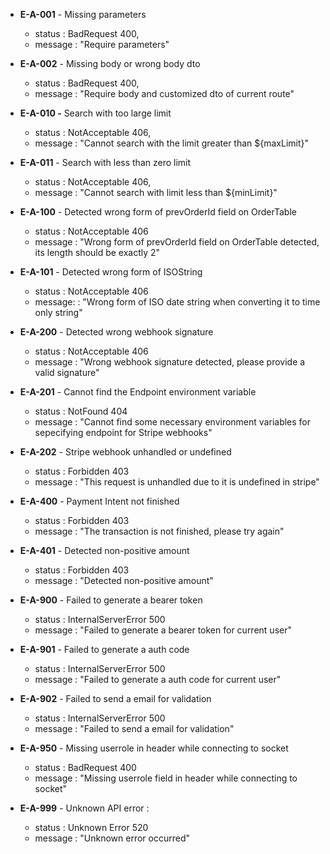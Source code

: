 * **E-A-001** - Missing parameters
	* status : BadRequest 400, 
	* message : "Require parameters"
* **E-A-002** - Missing body or wrong body dto
	* status : BadRequest 400, 
	* message : "Require body and customized dto of current route"

* **E-A-010 -** Search with too large limit
	* status : NotAcceptable 406,
	* message : "Cannot search with the limit greater than ${maxLimit}"

* **E-A-011** - Search with less than zero limit
	* status : NotAcceptable 406,
	* message : "Cannot search with limit less than ${minLimit}"

* **E-A-100** - Detected wrong form of prevOrderId field on OrderTable
	* status : NotAcceptable 406
	* message : "Wrong form of prevOrderId field on OrderTable detected, its length should be exactly 2"

* **E-A-101** - Detected wrong form of ISOString
	* status : NotAcceptable 406
	* message: : "Wrong form of ISO date string when converting it to time only string"

* **E-A-200** - Detected wrong webhook signature
	* status : NotAcceptable 406
	* message : "Wrong webhook signature detected, please provide a valid signature"

* **E-A-201** - Cannot find the Endpoint environment variable
	* status : NotFound 404
	* message : "Cannot find some necessary environment variables for sepecifying endpoint for Stripe webhooks"

* **E-A-202** - Stripe webhook unhandled or undefined
	* status : Forbidden 403
	* message : "This request is unhandled due to it is undefined in stripe"

* **E-A-400** - Payment Intent not finished
	* status : Forbidden 403
	* message : "The transaction is not finished, please try again"

* **E-A-401** - Detected non-positive amount
	* status : Forbidden 403
	* message : "Detected non-positive amount"

* **E-A-900** - Failed to generate a bearer token
	* status : InternalServerError 500
	* message : "Failed to generate a bearer token for current user"

* **E-A-901** - Failed to generate a auth code
	* status : InternalServerError 500
	* message : "Failed to generate a auth code for current user"

* **E-A-902** - Failed to send a email for validation
	* status : InternalServerError 500
	* message : "Failed to send a email for validation"

* **E-A-950** - Missing userrole in header while connecting to socket
	* status : BadRequest 400
	* message : "Missing userrole field in header while connecting to socket"
	
* **E-A-999** - Unknown API error : 
	* status : Unknown Error 520
	* message : "Unknown error occurred"